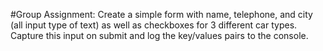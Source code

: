#Group Assignment:
Create a simple form with name, telephone, and city (all input type of text) as well as checkboxes for 
3 different car types. Capture this input on submit and log the key/values pairs to the console.





